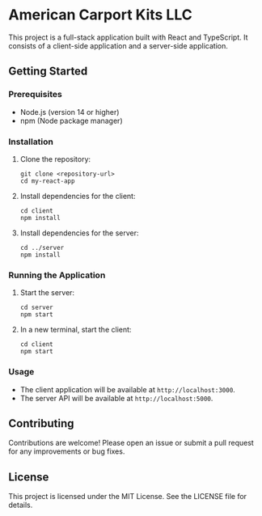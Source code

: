 # American Carport Kits LLC

This project is a full-stack application built with React and TypeScript. It consists of a client-side application and a server-side application.

## Getting Started

### Prerequisites

- Node.js (version 14 or higher)
- npm (Node package manager)

### Installation

1. Clone the repository:
   ```
   git clone <repository-url>
   cd my-react-app
   ```

2. Install dependencies for the client:
   ```
   cd client
   npm install
   ```

3. Install dependencies for the server:
   ```
   cd ../server
   npm install
   ```

### Running the Application

1. Start the server:
   ```
   cd server
   npm start
   ```

2. In a new terminal, start the client:
   ```
   cd client
   npm start
   ```

### Usage

- The client application will be available at `http://localhost:3000`.
- The server API will be available at `http://localhost:5000`.

## Contributing

Contributions are welcome! Please open an issue or submit a pull request for any improvements or bug fixes.

## License

This project is licensed under the MIT License. See the LICENSE file for details.